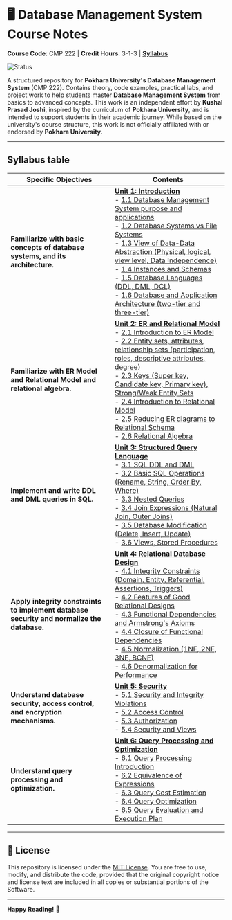 # 🖥️ Database Management System Course Notes

**Course Code**: CMP 222 | **Credit Hours**: 3-1-3 | [**Syllabus**](#syllabus-table)  

<!--
[![PRs Welcome](https://img.shields.io/badge/PRs-Welcome-brightgreen.svg)](https://github.com/KushalPrasadJoshi/database-management-system/pulls)
-->
![Status](https://img.shields.io/badge/Status-Inactive-red)

A structured repository for **Pokhara University's Database Management System** (CMP 222). Contains theory, code examples, practical labs, and project work to help students master **Database Management System** from basics to advanced concepts. This work is an independent effort by **Kushal Prasad Joshi**, inspired by the curriculum of **Pokhara University**, and is intended to support students in their academic journey. While based on the university's course structure, this work is not officially affiliated with or endorsed by **Pokhara University**.

---

## Syllabus table
<table>
  <thead>
    <tr>
      <th>Specific Objectives</th>
      <th>Contents</th>
    </tr>
  </thead>
  <tbody>
    <tr>
      <td><strong>Familiarize with basic concepts of database systems, and its architecture.</strong></td>
      <td>
        <strong><a href="/theory/01-introduction/README.md">Unit 1: Introduction</a></strong><br>
        - <a href="/theory/01-introduction/README.md#11-database-purpose">1.1 Database Management System purpose and applications</a><br>
        - <a href="/theory/01-introduction/README.md#12-database-vs-file">1.2 Database Systems vs File Systems</a><br>
        - <a href="/theory/01-introduction/README.md#13-data-abstraction">1.3 View of Data-Data Abstraction (Physical, logical, view level, Data Independence)</a><br>
        - <a href="/theory/01-introduction/README.md#14-instances-schemas">1.4 Instances and Schemas</a><br>
        - <a href="/theory/01-introduction/README.md#15-database-languages">1.5 Database Languages (DDL, DML, DCL)</a><br>
        - <a href="/theory/01-introduction/README.md#16-architecture">1.6 Database and Application Architecture (two-tier and three-tier)</a>
      </td>
    </tr>
    <tr>
      <td><strong>Familiarize with ER Model and Relational Model and relational algebra.</strong></td>
      <td>
        <strong><a href="/theory/02-er-relational-model/README.md">Unit 2: ER and Relational Model</a></strong><br>
        - <a href="/theory/02-er-relational-model/README.md#21-er-intro">2.1 Introduction to ER Model</a><br>
        - <a href="/theory/02-er-relational-model/README.md#22-entity-relationships">2.2 Entity sets, attributes, relationship sets (participation, roles, descriptive attributes, degree)</a><br>
        - <a href="/theory/02-er-relational-model/README.md#23-keys-entity-sets">2.3 Keys (Super key, Candidate key, Primary key), Strong/Weak Entity Sets</a><br>
        - <a href="/theory/02-er-relational-model/README.md#24-relational-model">2.4 Introduction to Relational Model</a><br>
        - <a href="/theory/02-er-relational-model/README.md#25-er-to-relational">2.5 Reducing ER diagrams to Relational Schema</a><br>
        - <a href="/theory/02-er-relational-model/README.md#26-relational-algebra">2.6 Relational Algebra</a>
      </td>
    </tr>
    <tr>
      <td><strong>Implement and write DDL and DML queries in SQL.</strong></td>
      <td>
        <strong><a href="/theory/03-sql/README.md">Unit 3: Structured Query Language</a></strong><br>
        - <a href="/theory/03-sql/README.md#31-sql-basics">3.1 SQL DDL and DML</a><br>
        - <a href="/theory/03-sql/README.md#32-sql-operations">3.2 Basic SQL Operations (Rename, String, Order By, Where)</a><br>
        - <a href="/theory/03-sql/README.md#33-nested-queries">3.3 Nested Queries</a><br>
        - <a href="/theory/03-sql/README.md#34-joins">3.4 Join Expressions (Natural Join, Outer Joins)</a><br>
        - <a href="/theory/03-sql/README.md#35-database-modification">3.5 Database Modification (Delete, Insert, Update)</a><br>
        - <a href="/theory/03-sql/README.md#36-views-procedures">3.6 Views, Stored Procedures</a>
      </td>
    </tr>
    <tr>
      <td><strong>Apply integrity constraints to implement database security and normalize the database.</strong></td>
      <td>
        <strong><a href="/theory/04-relational-design/README.md">Unit 4: Relational Database Design</a></strong><br>
        - <a href="/theory/04-relational-design/README.md#41-integrity-constraints">4.1 Integrity Constraints (Domain, Entity, Referential, Assertions, Triggers)</a><br>
        - <a href="/theory/04-relational-design/README.md#42-good-designs">4.2 Features of Good Relational Designs</a><br>
        - <a href="/theory/04-relational-design/README.md#43-functional-dependencies">4.3 Functional Dependencies and Armstrong's Axioms</a><br>
        - <a href="/theory/04-relational-design/README.md#44-closure">4.4 Closure of Functional Dependencies</a><br>
        - <a href="/theory/04-relational-design/README.md#45-normalization">4.5 Normalization (1NF, 2NF, 3NF, BCNF)</a><br>
        - <a href="/theory/04-relational-design/README.md#46-denormalization">4.6 Denormalization for Performance</a>
      </td>
    </tr>
    <tr>
      <td><strong>Understand database security, access control, and encryption mechanisms.</strong></td>
      <td>
        <strong><a href="/theory/05-security/README.md">Unit 5: Security</a></strong><br>
        - <a href="/theory/05-security/README.md#51-violations">5.1 Security and Integrity Violations</a><br>
        - <a href="/theory/05-security/README.md#52-access-control">5.2 Access Control</a><br>
        - <a href="/theory/05-security/README.md#53-authorization">5.3 Authorization</a><br>
        - <a href="/theory/05-security/README.md#54-security-views">5.4 Security and Views</a>
      </td>
    </tr>
    <tr>
      <td><strong>Understand query processing and optimization.</strong></td>
      <td>
        <strong><a href="/theory/06-query-processing/README.md">Unit 6: Query Processing and Optimization</a></strong><br>
        - <a href="/theory/06-query-processing/README.md#61-query-processing">6.1 Query Processing Introduction</a><br>
        - <a href="/theory/06-query-processing/README.md#62-equivalence">6.2 Equivalence of Expressions</a><br>
        - <a href="/theory/06-query-processing/README.md#63-cost-estimation">6.3 Query Cost Estimation</a><br>
        - <a href="/theory/06-query-processing/README.md#64-optimization">6.4 Query Optimization</a><br>
        - <a href="/theory/06-query-processing/README.md#65-execution-plan">6.5 Query Evaluation and Execution Plan</a>
      </td>
    </tr>
  </tbody>
</table>

---

## 📜 License

This repository is licensed under the [MIT License](LICENSE). You are free to use, modify, and distribute the code, provided that the original copyright notice and license text are included in all copies or substantial portions of the Software.   

---

**Happy Reading!** 🎉